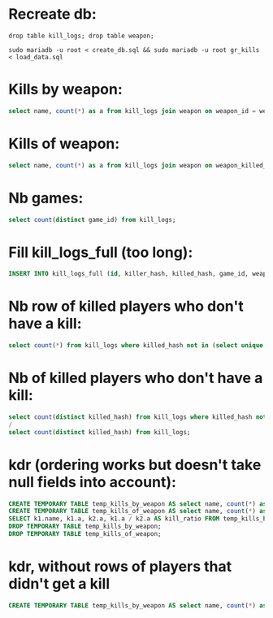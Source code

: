 # Recreate db:
```
drop table kill_logs; drop table weapon;
```
```
sudo mariadb -u root < create_db.sql && sudo mariadb -u root gr_kills < load_data.sql
```

# Kills by weapon:
```sql
select name, count(*) as a from kill_logs join weapon on weapon_id = weapon.id group by weapon_id order by a desc;
```

# Kills of weapon:
```sql
select name, count(*) as a from kill_logs join weapon on weapon_killed_id = weapon.id group by weapon_killed_id order by a desc;
```

# Nb games:
```sql
select count(distinct game_id) from kill_logs;
```

# Fill kill_logs_full (too long):
```sql
INSERT INTO kill_logs_full (id, killer_hash, killed_hash, game_id, weapon_id, kill_date, weapon_killed_id) select id, killer_hash, killed_hash as a, game_id, weapon_id, kill_date b, (SELECT weapon_id from kill_logs where killer_hash = a and kill_date = (SELECT MAX(kill_date) from kill_logs where killer_hash = a and kill_date < b) limit 1) from kill_logs;
```

# Nb row of killed players who don't have a kill:
```sql
select count(*) from kill_logs where killed_hash not in (select unique killer_hash from kill_logs);
```

# Nb of killed players who don't have a kill:
```sql
select count(distinct killed_hash) from kill_logs where killed_hash not in (select unique killer_hash from kill_logs);
/
select count(distinct killed_hash) from kill_logs;
```

# kdr (ordering works but doesn't take null fields into account):
```sql
CREATE TEMPORARY TABLE temp_kills_by_weapon AS select name, count(*) as a from kill_logs join weapon on weapon_id = weapon.id group by weapon_id order by a desc;
CREATE TEMPORARY TABLE temp_kills_of_weapon AS select name, count(*) as a from kill_logs join weapon on weapon_killed_id = weapon.id group by weapon_killed_id order by a desc;
SELECT k1.name, k1.a, k2.a, k1.a / k2.a AS kill_ratio FROM temp_kills_by_weapon k1 JOIN temp_kills_of_weapon k2 ON k1.name = k2.name ORDER BY kill_ratio DESC;
DROP TEMPORARY TABLE temp_kills_by_weapon;
DROP TEMPORARY TABLE temp_kills_of_weapon;
```

# kdr, without rows of players that didn't get a kill
```sql
CREATE TEMPORARY TABLE temp_kills_by_weapon AS select name, count(*) as a from kill_logs join weapon on weapon_id = weapon.id where weapon_killed_id is not null group by weapon_id order by a desc; CREATE TEMPORARY TABLE temp_kills_of_weapon AS select name, count(*) as a from kill_logs join weapon on weapon_killed_id = weapon.id group by weapon_killed_id order by a desc; SELECT k1.name, k1.a, k2.a, k1.a / k2.a AS kill_ratio FROM temp_kills_by_weapon k1 JOIN temp_kills_of_weapon k2 ON k1.name = k2.name ORDER BY kill_ratio DESC; DROP TEMPORARY TABLE temp_kills_by_weapon; DROP TEMPORARY TABLE temp_kills_of_weapon;
```
